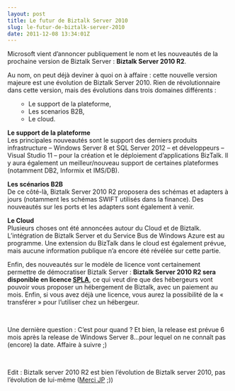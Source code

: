```yaml
---
layout: post
title: Le futur de Biztalk Server 2010
slug: le-futur-de-biztalk-server-2010
date: 2011-12-08 13:34:01Z
---
```


<p>Microsoft vient d’annoncer publiquement le nom et les nouveautés de la prochaine version de Biztalk Server : <b>Biztalk Server 2010 R2</b>.</p>  <p>Au nom, on peut déjà deviner à quoi on à affaire : cette nouvelle version majeure est une évolution de Biztalk Server 2010. Rien de révolutionnaire dans cette version, mais des évolutions dans trois domaines différents : </p>  <ul>   <ul>     <li>Le support de la plateforme, </li>      <li>Les scenarios B2B, </li>      <li>Le cloud. </li>   </ul> </ul>  <p><b>Le support de la plateforme      <br /></b>Les principales nouveautés sont le support des derniers produits infrastructure – Windows Server 8 et SQL Server 2012 – et développeurs – Visual Studio 11 – pour la création et le déploiement d’applications BizTalk. Il y aura également un meilleur/nouveau support de certaines plateformes (notamment DB2, Informix et IMS/DB).</p>  <p><b></b></p>  <p><b>Les scénarios B2B      <br /></b>De ce côté-là, Biztalk Server 2010 R2 proposera des schémas et adapters à jours (notamment les schémas SWIFT utilisés dans la finance). Des nouveautés sur les ports et les adapters sont également à venir.</p>  <p><b></b></p>  <p><b>Le Cloud      <br /></b>Plusieurs choses ont été annoncées autour du Cloud et de Biztalk. L’intégration de Biztalk Server et du Service Bus de Windows Azure est au programme. Une extension du BizTalk dans le cloud est également prévue, mais aucune information publique n’a encore été révélée sur cette partie.</p>  <p>Enfin, des nouveautés sur le modèle de licence vont certainement permettre de démocratiser Biztalk Server : <b>Biztalk Server 2010 R2 sera disponible en licence <a href="https://partner.microsoft.com/france/40012010">SPLA</a></b>, ce qui veut dire que des hébergeurs vont pouvoir vous proposer un hébergement de Biztalk, avec un paiement au mois. Enfin, si vous avez déjà une licence, vous aurez la possibilité de la « transférer » pour l’utiliser chez un hébergeur.</p>  <p>&#160;</p>  <p>Une dernière question : C’est pour quand ? Et bien, la release est prévue 6 mois après la release de Windows Server 8…pour lequel on ne connaît pas (encore) la date. Affaire à suivre ;)</p>  <p>&#160;</p>  <p>Edit : Biztalk server 2010 R2 est bien l’évolution de Biztalk server 2010, pas l’évolution de lui-même (<a href="http://blog.djeepy1.net/">Merci JP</a> ;))</p>
